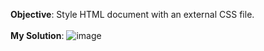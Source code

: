  **Objective**: Style HTML document with an external CSS file.<br>
 <br>
 **My Solution**:
 ![image](https://user-images.githubusercontent.com/51708229/104253376-9fb32c00-54b7-11eb-841e-b24356d44e60.png)
